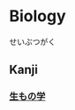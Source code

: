 # Biology
せいぶつがく

## Kanji
### [生](Kanji/kanji-dict/生.md)[もの](Vocabulary/もの.md)[学](Kanji/kanji-dict/学.md)